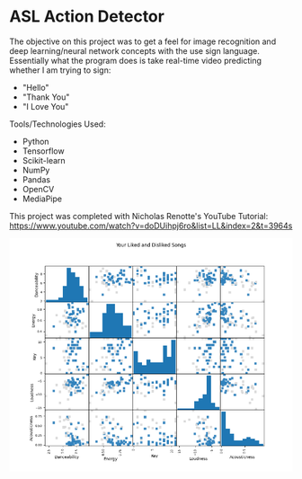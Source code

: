 # ASL Action Detector

The objective on this project was to get a feel for image recognition and deep learning/neural network concepts with the use sign language. Essentially what the program does is take real-time video predicting whether I am trying to sign:
- "Hello"
- "Thank You"
- "I Love You"

Tools/Technologies Used:
- Python
- Tensorflow
- Scikit-learn
- NumPy
- Pandas
- OpenCV
- MediaPipe

This project was completed with Nicholas Renotte's YouTube Tutorial: https://www.youtube.com/watch?v=doDUihpj6ro&list=LL&index=2&t=3964s

![alt text](https://github.com/jobcabanto/Spotify-Recommendation-Bot/blob/main/res/Figure_1.png)
